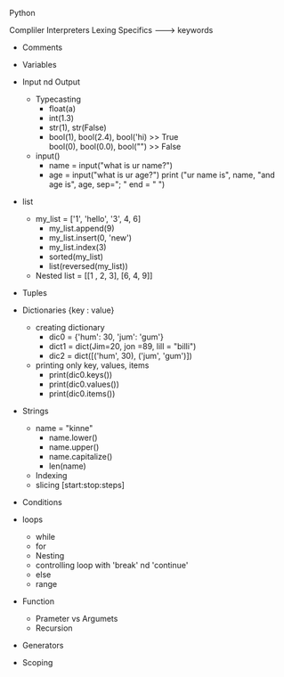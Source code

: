 Python

Compliler 
Interpreters 
Lexing
Specifics ---> keywords 
* Comments 
* Variables 
* Input nd Output 
    * Typecasting 
       - float(a)
       - int(1.3) 
       - str(1), str(False)
       - bool(1), bool(2.4), bool('hi) >> True \
        bool(0), bool(0.0), bool("") >> False
    * input() 
       - name = input("what is ur name?")
       - age = input("what is ur age?")
       print ("ur name is", name, "and age is", age, sep="; " end = " ")  
* list
    * my_list = ['1', 'hello', '3', 4, 6]
        - my_list.append(9)
        - my_list.insert(0, 'new')
        - my_list.index(3)
        - sorted(my_list)
        - list(reversed(my_list))
    * Nested list = [[1 , 2, 3], [6, 4, 9]]

* Tuples 
* Dictionaries {key : value}
    * creating dictionary
        - dic0 = {'hum': 30, 'jum': 'gum'}
        - dict1 = dict(Jim=20, jon =89, lill = "billi")
        - dic2  = dict([('hum', 30), ('jum', 'gum')])
    * printing only key, values, items 
        - print(dic0.keys())
        - print(dic0.values())
        - print(dic0.items())
* Strings
    * name = "kinne"
        - name.lower()
        - name.upper()
        - name.capitalize()
        - len(name)
    * Indexing 
    * slicing [start:stop:steps]
    

* Conditions 
* loops
    * while 
    * for 
    * Nesting
    * controlling loop with 'break' nd 'continue' 
    * else
    * range
* Function
    * Prameter vs Argumets 
    * Recursion
* Generators
* Scoping

